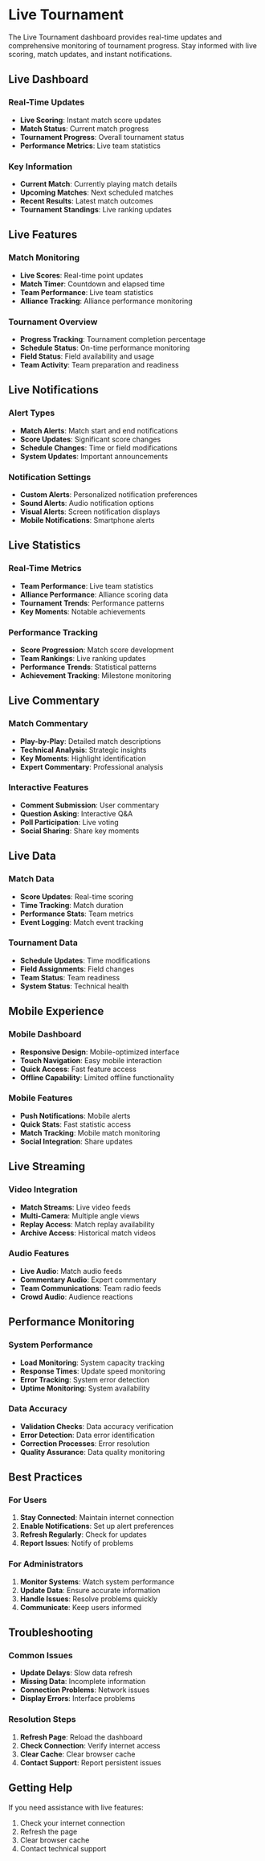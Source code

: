 # Live Tournament

The Live Tournament dashboard provides real-time updates and comprehensive monitoring of tournament progress. Stay informed with live scoring, match updates, and instant notifications.

## Live Dashboard

### Real-Time Updates

- **Live Scoring**: Instant match score updates
- **Match Status**: Current match progress
- **Tournament Progress**: Overall tournament status
- **Performance Metrics**: Live team statistics

### Key Information

- **Current Match**: Currently playing match details
- **Upcoming Matches**: Next scheduled matches
- **Recent Results**: Latest match outcomes
- **Tournament Standings**: Live ranking updates

## Live Features

### Match Monitoring

- **Live Scores**: Real-time point updates
- **Match Timer**: Countdown and elapsed time
- **Team Performance**: Live team statistics
- **Alliance Tracking**: Alliance performance monitoring

### Tournament Overview

- **Progress Tracking**: Tournament completion percentage
- **Schedule Status**: On-time performance monitoring
- **Field Status**: Field availability and usage
- **Team Activity**: Team preparation and readiness

## Live Notifications

### Alert Types

- **Match Alerts**: Match start and end notifications
- **Score Updates**: Significant score changes
- **Schedule Changes**: Time or field modifications
- **System Updates**: Important announcements

### Notification Settings

- **Custom Alerts**: Personalized notification preferences
- **Sound Alerts**: Audio notification options
- **Visual Alerts**: Screen notification displays
- **Mobile Notifications**: Smartphone alerts

## Live Statistics

### Real-Time Metrics

- **Team Performance**: Live team statistics
- **Alliance Performance**: Alliance scoring data
- **Tournament Trends**: Performance patterns
- **Key Moments**: Notable achievements

### Performance Tracking

- **Score Progression**: Match score development
- **Team Rankings**: Live ranking updates
- **Performance Trends**: Statistical patterns
- **Achievement Tracking**: Milestone monitoring

## Live Commentary

### Match Commentary

- **Play-by-Play**: Detailed match descriptions
- **Technical Analysis**: Strategic insights
- **Key Moments**: Highlight identification
- **Expert Commentary**: Professional analysis

### Interactive Features

- **Comment Submission**: User commentary
- **Question Asking**: Interactive Q&A
- **Poll Participation**: Live voting
- **Social Sharing**: Share key moments

## Live Data

### Match Data

- **Score Updates**: Real-time scoring
- **Time Tracking**: Match duration
- **Performance Stats**: Team metrics
- **Event Logging**: Match event tracking

### Tournament Data

- **Schedule Updates**: Time modifications
- **Field Assignments**: Field changes
- **Team Status**: Team readiness
- **System Status**: Technical health

## Mobile Experience

### Mobile Dashboard

- **Responsive Design**: Mobile-optimized interface
- **Touch Navigation**: Easy mobile interaction
- **Quick Access**: Fast feature access
- **Offline Capability**: Limited offline functionality

### Mobile Features

- **Push Notifications**: Mobile alerts
- **Quick Stats**: Fast statistic access
- **Match Tracking**: Mobile match monitoring
- **Social Integration**: Share updates

## Live Streaming

### Video Integration

- **Match Streams**: Live video feeds
- **Multi-Camera**: Multiple angle views
- **Replay Access**: Match replay availability
- **Archive Access**: Historical match videos

### Audio Features

- **Live Audio**: Match audio feeds
- **Commentary Audio**: Expert commentary
- **Team Communications**: Team radio feeds
- **Crowd Audio**: Audience reactions

## Performance Monitoring

### System Performance

- **Load Monitoring**: System capacity tracking
- **Response Times**: Update speed monitoring
- **Error Tracking**: System error detection
- **Uptime Monitoring**: System availability

### Data Accuracy

- **Validation Checks**: Data accuracy verification
- **Error Detection**: Data error identification
- **Correction Processes**: Error resolution
- **Quality Assurance**: Data quality monitoring

## Best Practices

### For Users

1. **Stay Connected**: Maintain internet connection
2. **Enable Notifications**: Set up alert preferences
3. **Refresh Regularly**: Check for updates
4. **Report Issues**: Notify of problems

### For Administrators

1. **Monitor Systems**: Watch system performance
2. **Update Data**: Ensure accurate information
3. **Handle Issues**: Resolve problems quickly
4. **Communicate**: Keep users informed

## Troubleshooting

### Common Issues

- **Update Delays**: Slow data refresh
- **Missing Data**: Incomplete information
- **Connection Problems**: Network issues
- **Display Errors**: Interface problems

### Resolution Steps

1. **Refresh Page**: Reload the dashboard
2. **Check Connection**: Verify internet access
3. **Clear Cache**: Clear browser cache
4. **Contact Support**: Report persistent issues

## Getting Help

If you need assistance with live features:

1. Check your internet connection
2. Refresh the page
3. Clear browser cache
4. Contact technical support
